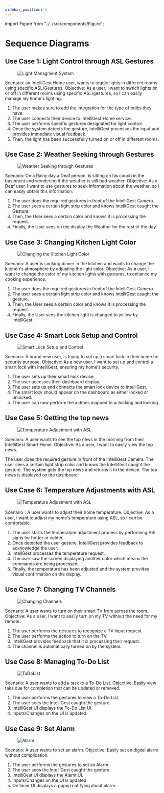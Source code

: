 ```yaml
---
sidebar_position: 3
---
```


import Figure from "../../src/components/Figure";

# Sequence Diagrams

## Use Case 1: Light Control through ASL Gestures

<Figure caption={"Use Case 1. Light Control through ASL Gestures"}>

![Light Managment System](../../static/img/light.png)

</Figure>

Scenario: an IntelliGest Home user, wants to toggle lights in different rooms using specific ASL/Gestures.
Objective: As a user, I want to swtich lights on or off in different rooms using specific ASL/gestures, so I can easily manage my home's lighting. 

1. The user makes sure to add the integration for the type of bulbs they have.
2. The user connects their device to IntelliGest Home service.
3. The user performs specific gestures designated for light control.
4. Once the system detects the gesture, IntelliGest processes the input and provides immediate visual feedback.
5. Then, the light has been successfully turned on or off in different rooms. 

## Use Case 2: Weather Seeking through Gestures

<Figure caption={"Use Case 2. Weather Seeking through Gestures"}>

![Weather Seeking through Gestures](../../static/img/weather.png)

</Figure>

Scenario: On a Rainy day a Deaf person, is sitting on his couch in the basement and wondering if the weather is still bad weather.
Objective: As a Deaf user, I want to use gestures to seek information about the weather, so I can easily obtain this information.

1.	The user does the required gestures in front of the IntelliGest Camera.
2.	The user sees a certain light strip color and knows IntelliGest caught the Gesture.
3.	Then, the User sees a certain color and knows it is processing the request.
4.	Finally, the User sees on the display the Weather for the rest of the day.

## Use Case 3: Changing Kitchen Light Color

<Figure caption={"Use Case 3. Changing Kitchen Light Color"}>

![Changing the Kitchen Light Color](../../static/img/kitchen-light.png)

</Figure>

Scenario: A user is cooking dinner in the kitchen and wants to change the kitchen's atmosphere by adjusting the light color.
Objective: As a user, I want to change the color of my kitchen lights with gestures, to enhance my cooking experience. 

1.	The user does the required gestures in front of the IntelliGest Camera.
2.	The user sees a certain light strip color and knows IntelliGest caught the gesture.
3.	Then, the User sees a certain color and knows it is processing the request.
4.	Finally, the User sees the kitchen light is changed to yellow by IntelliGest.

## Use Case 4: Smart Lock Setup and Control

<Figure caption={"Use Case 4. Smart Lock Setup and Control"}>

![Smart Lock Setup and Control](../../static/img/Lock.png)

</Figure>

Scenario: A brand new user, is trying to set up a smart lock in their home for security purpose.
Objective: As a new user, I want to set up and control a smart lock with IntelliGest, ensuring my home's security.

1.	The user sets up their smart lock device.
2.	The user accesses their dashboard display.
3.	The user sets up and connects the smart lock device to IntelliGest.
4.	The smart lock should appear on the dashboard as either locked or unlocked.
5.	The user can now perform the actions mapped to unlocking and locking.

## Use Case 5: Getting the top news

<Figure caption={"Use Case 5. Adding Reminders through Gestures"}>

![Temperature Adjustment with ASL](../../static/img/news.png)

</Figure>

Scenario: A user wants to see the top news in the morning from their IntelliGest Smart Home. 
Objective: As a user, I want to easily view the top news.

The user does the required gesture in front of the IntelliGest Camera.
The user sees a certain light strip color and knows the IntelliGest caught the gesture.
The system gets the top news and returns it to the device.
The top news is displayed on the dashboard


## Use Case 6: Temperature Adjustments with ASL

<Figure caption={"Use Case 6. Temperature Adjustments with ASL"}>

![Temperature Adjustment with ASL](../../static/img/temp-adjust.png)

</Figure>

Scenario：A user wants to adjust their home temperature.
Objective: As a user, I want to adjust my home's temperature using ASL, so I can be comfortable.

1. The user starts the temperature adjustment process by performing ASL signs for hotter or colder.
2. Once detected the user gesture, IntelliGest provides feedback to acknowledge the user.
3. IntellGest processes the temperature request.
4. The user saw the screen displaying another color which means the commands are being processed.
5. Finally, the temperature has been adjusted and the system provides visual confirmation on the display.

## Use Case 7: Changing TV Channels

<Figure caption={"Use Case 7. Changing TV Channels"}>

![Changing Channels](../../static/img/tv.png)

</Figure>

Scenario: A user wants to turn on their smart TV from across the room.
Objective: As a user, I want to easily turn on my TV without the need for my remote.

1. The user performs the gestures to recognize a TV input request.
2. The user performs the action to turn on the TV.
3. IntelliGest provides feedback that it is processing their request.
4. The channel is automatically turned on by the system.

## Use Case 8: Managing To-Do List
<Figure caption={"Use Case 8. Managing To-Do List"}>

![ToDoList](../../static/img/ToDoList.png)

</Figure>

Scenario: A user wants to add a task to a To-Do List.
Objective: Easily view taks due for completion that can be updated or removed.

1. The user performs the gestures to view a To-Do List.
2. The user sees the IntelliGest caught the gesture.
3. IntelliGest UI displays the To-Do List UI.
4. Inputs/Changes on the UI is updated.


## Use Case 9: Set Alarm
<Figure caption={"Use Case 9. Set Alarm"}>

![Alarm](../../static/img/Alarm.png)

</Figure>

Scenario: A user wants to set an alarm.
Objective: Easily set an digital alarm without complication.

1. The user performs the gestures to set an Alarm.
2. The user sees the IntelliGest caught the gesture.
3. IntelliGest UI displays the Alarm UI.
4. Inputs/Changes on the UI is updated.
5. On timer UI displays a popup notifying about alarm.

